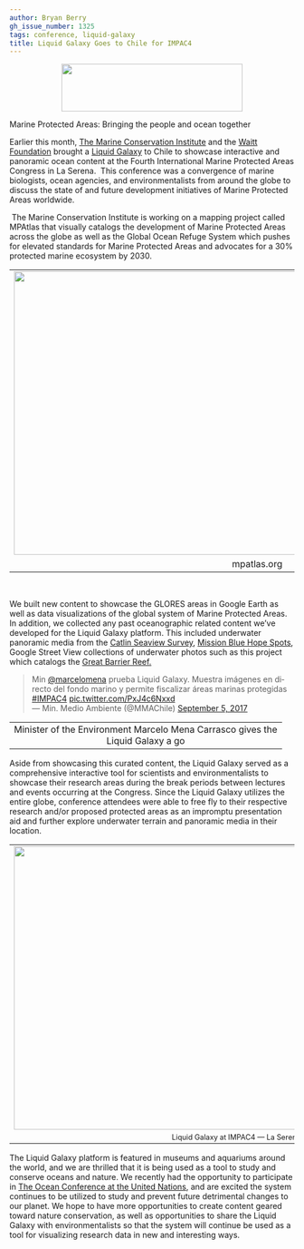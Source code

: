 ```yaml
---
author: Bryan Berry
gh_issue_number: 1325
tags: conference, liquid-galaxy
title: Liquid Galaxy Goes to Chile for IMPAC4
---
```


<div class="separator" style="clear: both; text-align: center;"><a href="/blog/2017/09/26/liquid-galaxy-goes-to-chile-for-impac4/image-0.png" imageanchor="1" style="margin-left: 1em; margin-right: 1em;"><img border="0" data-original-height="139" data-original-width="530" height="84" src="/blog/2017/09/26/liquid-galaxy-goes-to-chile-for-impac4/image-0.png" width="320"/></a></div>

Marine Protected Areas: Bringing the people and ocean together

Earlier this month, [The Marine Conservation Institute](https://marine-conservation.org/) and the [Waitt Foundation](http://waittfoundation.org/) brought a [Liquid Galaxy](https://liquidgalaxy.endpoint.com/) to Chile to showcase interactive and panoramic ocean content at the Fourth International Marine Protected Areas Congress in La Serena.  This conference was a convergence of marine biologists, ocean agencies, and environmentalists from around the globe to discuss the state of and future development initiatives of Marine Protected Areas worldwide.

 The Marine Conservation Institute is working on a mapping project called MPAtlas that visually catalogs the development of Marine Protected Areas across the globe as well as the Global Ocean Refuge System which pushes for elevated standards for Marine Protected Areas and advocates for a 30% protected marine ecosystem by 2030.  

<table align="center" cellpadding="0" cellspacing="0" class="tr-caption-container" style="margin-left: auto; margin-right: auto; text-align: center;"><tbody>
<tr><td style="text-align: center;"><a href="/blog/2017/09/26/liquid-galaxy-goes-to-chile-for-impac4/image-1-big.png" imageanchor="1" style="margin-left: auto; margin-right: auto;"><img border="0" data-original-height="900" data-original-width="1600" height="500" src="/blog/2017/09/26/liquid-galaxy-goes-to-chile-for-impac4/image-1.png" width="860"/></a></td></tr>
<tr><td class="tr-caption" style="text-align: center;">mpatlas.org</td></tr>
</tbody></table>

<div class="separator" style="clear: both; text-align: center;"><br/>
</div>

We built new content to showcase the GLORES areas in Google Earth as well as data visualizations of the global system of Marine Protected Areas.  In addition, we collected any past oceanographic related content we’ve developed for the Liquid Galaxy platform.  This included underwater panoramic media from the [Catlin Seaview Survey](http://catlinseaviewsurvey.com/), [Mission Blue Hope Spots](https://www.mission-blue.org/hope-spots/), Google Street View collections of underwater photos such as this project which catalogs the [Great Barrier Reef.](https://www.google.com/maps/about/behind-the-scenes/streetview/treks/oceans/)

<blockquote class="twitter-video" data-lang="en"><div dir="ltr" lang="es">Min <a href="https://twitter.com/marcelomena">@marcelomena</a> prueba Liquid Galaxy. Muestra imágenes en directo del fondo marino y permite fiscalizar áreas marinas protegidas <a href="https://twitter.com/hashtag/IMPAC4?src=hash">#IMPAC4</a> <a href="https://t.co/PxJ4c6Nxxd">pic.twitter.com/PxJ4c6Nxxd</a></div>— Min. Medio Ambiente (@MMAChile) <a href="https://twitter.com/MMAChile/status/905146226131251200">September 5, 2017</a></blockquote><script async="" charset="utf-8" src="//platform.twitter.com/widgets.js"></script>

<table align="center" cellpadding="0" cellspacing="0" class="tr-caption-container" style="margin-left: auto; margin-right: auto; text-align: center;"><tbody>
<tr><td class="tr-caption" style="text-align: center;">Minister of the Environment Marcelo Mena Carrasco gives the<br/>
Liquid Galaxy a go</td></tr>
</tbody></table>

Aside from showcasing this curated content, the Liquid Galaxy served as a comprehensive interactive tool for scientists and environmentalists to showcase their research areas during the break periods between lectures and events occurring at the Congress.  Since the Liquid Galaxy utilizes the entire globe, conference attendees were able to free fly to their respective research and/or proposed protected areas as an impromptu presentation aid and further explore underwater terrain and panoramic media in their location.

<table align="center" cellpadding="0" cellspacing="0" class="tr-caption-container" style="margin-left: auto; margin-right: auto; text-align: center;"><tbody>
<tr><td><a href="/blog/2017/09/26/liquid-galaxy-goes-to-chile-for-impac4/image-2-big.jpeg" imageanchor="1" style="margin-left: auto; margin-right: auto;"><img border="0" data-original-height="900" data-original-width="1600" height="500" src="/blog/2017/09/26/liquid-galaxy-goes-to-chile-for-impac4/image-2.jpeg" width="860"/></a></td></tr>
<tr><td class="tr-caption" style="font-size: 12.8px;">Liquid Galaxy at IMPAC4 — La Serena, Chile 2017</td></tr>
</tbody></table>

The Liquid Galaxy platform is featured in museums and aquariums around the world, and we are thrilled that it is being used as a tool to study and conserve oceans and nature. We recently had the opportunity to participate in [The Ocean Conference at the United Nations](/blog/2017/06/19/liquid-galaxy-at-ocean-conference), and are excited the system continues to be utilized to study and prevent future detrimental changes to our planet. We hope to have more opportunities to create content geared toward nature conservation, as well as opportunities to share the Liquid Galaxy with environmentalists so that the system will continue be used as a tool for visualizing research data in new and interesting ways.
